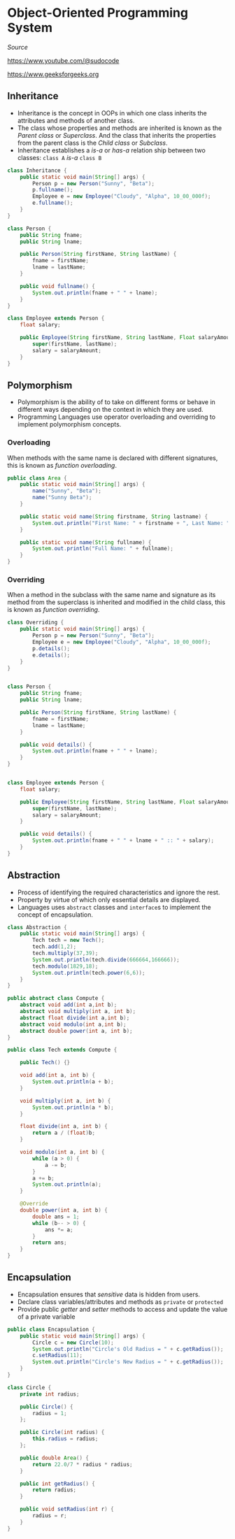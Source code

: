 # Object-Oriented Programming System

*Source*

https://www.youtube.com/@sudocode

https://www.geeksforgeeks.org

## Inheritance

- Inheritance is the concept in OOPs in which one class inherits the attributes and methods of another class.
- The class whose properties and methods are inherited is known as the *Parent class* or *Superclass*. And the class that inherits the properties from the parent class is the *Child class* or *Subclass*.
- Inheritance establishes a *is-a*  or *has-a* relation ship between two classes: `class A` *is-a* `class B`

```java
class Inheritance {
	public static void main(String[] args) {
		Person p = new Person("Sunny", "Beta");
		p.fullname();
		Employee e = new Employee("Cloudy", "Alpha", 10_00_000f);
		e.fullname();
	}
}

class Person {
	public String fname;
	public String lname;

	public Person(String firstName, String lastName) {
		fname = firstName;
		lname = lastName;
	}

	public void fullname() {
		System.out.println(fname + " " + lname);
	}
}

class Employee extends Person {
	float salary;

	public Employee(String firstName, String lastName, Float salaryAmount) {
		super(firstName, lastName);
		salary = salaryAmount;
	}
}
```

## Polymorphism

- Polymorphism is the ability of to take on different forms or behave in different ways depending on the context in which they are used.
- Programming Languages use operator overloading and overriding to implement polymorphism concepts.


### Overloading

When methods with the same name is declared with different signatures, this is known as *function overloading*.

```java
public class Area {
    public static void main(String[] args) {
        name("Sunny", "Beta");
        name("Sunny Beta");
    }

    public static void name(String firstname, String lastname) {
        System.out.println("First Name: " + firstname + ", Last Name: " + lastname);
    }

    public static void name(String fullname) {
        System.out.println("Full Name: " + fullname);
    }
}
```

### Overriding

When a method in the subclass with the same name and signature as its method from the superclass is inherited and modified in the child class, this is known as *function overriding*.

```java
class Overriding {
	public static void main(String[] args) {
		Person p = new Person("Sunny", "Beta");
		Employee e = new Employee("Cloudy", "Alpha", 10_00_000f);
		p.details();
		e.details();
	}
}


class Person {
	public String fname;
	public String lname;

	public Person(String firstName, String lastName) {
		fname = firstName;
		lname = lastName;
	}

	public void details() {
		System.out.println(fname + " " + lname);
	}
}


class Employee extends Person {
	float salary;

	public Employee(String firstName, String lastName, Float salaryAmount) {
		super(firstName, lastName);
		salary = salaryAmount;
	}

	public void details() {
		System.out.println(fname + " " + lname + " :: " + salary);
	}
}
```

## Abstraction

- Process of identifying the required characteristics and ignore the rest.
- Property by virtue of which only essential details are displayed.
- Languages uses `abstract` classes and `interface`s to implement the concept of encapsulation.


```java
class Abstraction {
	public static void main(String[] args) {
		Tech tech = new Tech();
		tech.add(1,2);
		tech.multiply(37,39);
		System.out.println(tech.divide(666664,166666));
		tech.modulo(1829,18);
		System.out.println(tech.power(6,6));
	}
}

public abstract class Compute {
	abstract void add(int a,int b);
	abstract void multiply(int a, int b);
	abstract float divide(int a,int b);
	abstract void modulo(int a,int b);
	abstract double power(int a, int b);
}

public class Tech extends Compute {

	public Tech() {}

	void add(int a, int b) {
		System.out.println(a + b);
	}

	void multiply(int a, int b) {
		System.out.println(a * b);
	}

	float divide(int a, int b) {
		return a / (float)b;
	}

	void modulo(int a, int b) {
		while (a > 0) {
			a -= b;
		}
		a += b;
		System.out.println(a);
	}

	@Override
	double power(int a, int b) {
		double ans = 1;
		while (b-- > 0) {
			ans *= a;
		}
		return ans;
	}
}
```


## Encapsulation

- Encapsulation ensures that *sensitive* data is hidden from users.
- Declare class variables/attributes and methods as `private` or `protected`
- Provide public *getter* and *setter* methods to access and update the value of a private variable


```java
public class Encapsulation {
	public static void main(String[] args) {
		Circle c = new Circle(10);
		System.out.println("Circle's Old Radius = " + c.getRadius());
		c.setRadius(11);
		System.out.println("Circle's New Radius = " + c.getRadius());
	}
}

class Circle {
	private int radius;

	public Circle() {
		radius = 1;
	};

	public Circle(int radius) {
		this.radius = radius;
	};

	public double Area() {
		return 22.0/7 * radius * radius;
	}

	public int getRadius() {
		return radius;
	}

	public void setRadius(int r) {
		radius = r;
	}
}
```
